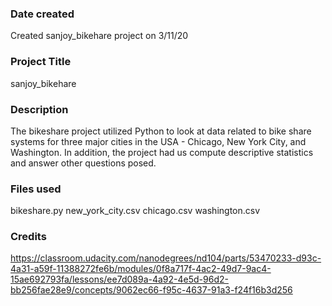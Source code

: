### Date created
Created sanjoy_bikehare project on 3/11/20

### Project Title
sanjoy_bikehare

### Description
The bikeshare project utilized Python to look at data related to bike share systems for three major cities in the USA - Chicago, New York City, and Washington.  In addition, the project had us compute descriptive statistics and answer other questions posed.

### Files used
bikeshare.py
new_york_city.csv
chicago.csv
washington.csv


### Credits
https://classroom.udacity.com/nanodegrees/nd104/parts/53470233-d93c-4a31-a59f-11388272fe6b/modules/0f8a717f-4ac2-49d7-9ac4-15ae692793fa/lessons/ee7d089a-4a92-4e5d-96d2-bb256fae28e9/concepts/9062ec66-f95c-4637-91a3-f24f16b3d256

